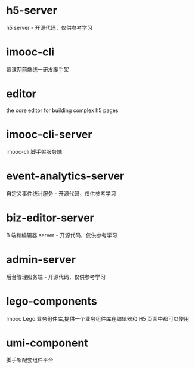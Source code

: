 <!--
 * @LastEditTime: 2021-02-20 12:49:22
 * @LastEditors: jinxiaojian
-->

# h5-server
h5 server - 开源代码，仅供参考学习

# imooc-cli
慕课网前端统一研发脚手架

# editor
the core editor for building complex h5 pages

# imooc-cli-server
imooc-cli 脚手架服务端

# event-analytics-server
自定义事件统计服务 - 开源代码，仅供参考学习

# biz-editor-server
B 端和编辑器 server - 开源代码，仅供参考学习

# admin-server
后台管理服务端 - 开源代码，仅供参考学习

# lego-components
Imooc Lego 业务组件库,提供一个业务组件库在编辑器和 H5 页面中都可以使用
 
# umi-component
脚手架配套组件平台


